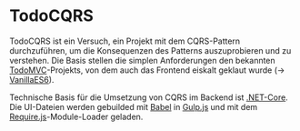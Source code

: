 # TodoCQRS

TodoCQRS ist ein Versuch, ein Projekt mit dem CQRS-Pattern durchzuführen, um die Konsequenzen des Patterns auszuprobieren und zu verstehen.
Die Basis stellen die simplen Anforderungen den bekannten [TodoMVC](https://github.com/tastejs/todomvc)-Projekts, von dem auch das Frontend eiskalt geklaut wurde (-> [VanillaES6](https://github.com/tastejs/todomvc/tree/master/examples/vanilla-es6)).

Technische Basis für die Umsetzung von CQRS im Backend ist [.NET-Core](https://github.com/dotnet/core).
Die UI-Dateien werden gebuilded mit [Babel](https://github.com/babel/babel) in [Gulp.js](https://github.com/gulpjs/gulp) und mit dem [Require.js](https://github.com/requirejs/requirejs)-Module-Loader geladen.
